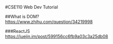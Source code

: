 #CSE110 Web Dev Tutorial  

##What is DOM?  
https://www.zhihu.com/question/34219998  

###ReactJS  
https://juejin.im/post/599156cc6fb9a03c3a25db08  


